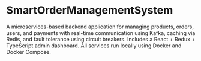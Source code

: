 # SmartOrderManagementSystem
A microservices-based backend application for managing products, orders, users, and payments with real-time communication using Kafka, caching via Redis, and fault tolerance using circuit breakers. Includes a React + Redux + TypeScript admin dashboard. All services run locally using Docker and Docker Compose.
